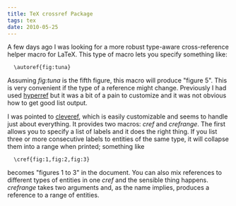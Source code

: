 ```yaml
---
title: TeX crossref Package
tags: tex
date: 2010-05-25
---
```


A few days ago I was looking for a more robust type-aware
cross-reference helper macro for LaTeX.  This type of macro lets you
specify something like:

~~~~~~~ {.latex}
  \autoref{fig:tuna}
~~~~~~~

Assuming _fig:tuna_ is the fifth figure, this macro will produce
"figure 5".  This is very convenient if the type of a reference might
change.  Previously I had used
[hyperref](http://tug.ctan.org/tex-archive/macros/latex/contrib/hyperref/)
but it was a bit of a pain to customize and it was not obvious how to
get good list output.

I was pointed to
[cleveref](http://www.ctan.org/tex-archive/macros/latex/contrib/cleveref/),
which is easily customizable and seems to handle just about
everything.  It provides two macros: _cref_ and _crefrange_.  The
first allows you to specify a list of labels and it does the right
thing.  If you list three or more consecutive labels to entities of
the same type, it will collapse them into a range when printed;
something like

~~~~~~~ {.latex}
  \cref{fig:1,fig:2,fig:3}
~~~~~~~

becomes "figures 1 to 3" in the document.  You can also mix references
to different types of entities in one _cref_ and the sensible thing
happens.  _crefrange_ takes two arguments and, as the name implies,
produces a reference to a range of entities.
